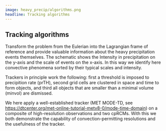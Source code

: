```yaml
---
image: heavy_precip/algorithms.png
headline: Tracking algorithms
---
```


## Tracking algorithms

Transform the problem from the Eulerian into the Lagrangian frame of reference and provide valuable information about the heavy precipitation events themselves. The schematic shows the Intensity in precipitation on the y-axis and the scale of events on the x-axis. In this way we identify here convective phenomena sorted by their typical scales and intensity.

Trackers in principle work the following: first a threshold is imposed to precipition rate (prTH), second grid cells are clustered in space and time to form objects, and third all objects that are smaller than a minimal volume (minvol) are dismissed.

We here apply a well-established tracker (MET MODE-TD, see https://dtcenter.org/met-online-tutorial-metv8-0/mode-time-domain) on a composite of high-resolution observations and two cpRCMs. With this we both demonstrate the capability of convection-permitting resolutions and the usefulness of the tracker.
